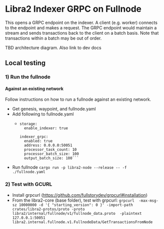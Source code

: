 # Libra2 Indexer GRPC on Fullnode

This opens a GRPC endpoint on the indexer. A client (e.g. worker) connects to the endpoint and makes a request. The GRPC endpoint would maintain a stream and sends transactions back to the client on a batch basis. Note that transactions within a batch may be out of order. 

TBD architecture diagram. Also link to dev docs

## Local testing
### 1) Run the fullnode

#### Against an existing network

Follow instructions on how to run a fullnode against an existing network.
* Get genesis, waypoint, and fullnode.yaml
* Add following to fullnode.yaml
  * ```
    storage:
      enable_indexer: true
    
    indexer_grpc:
      enabled: true
      address: 0.0.0.0:50051
      processor_task_count: 10
      processor_batch_size: 100
      output_batch_size: 100```
* Run fullnode `cargo run -p libra2-node --release -- -f ./fullnode.yaml`

### 2) Test with GCURL
* Install grpcurl (https://github.com/fullstorydev/grpcurl#installation)
* From the libra2-core (base folder), test with grpcurl: `grpcurl  -max-msg-sz 10000000 -d '{ "starting_version": 0 }' -import-path crates/libra2-protos/proto -proto libra2/internal/fullnode/v1/fullnode_data.proto  -plaintext 127.0.0.1:50051 libra2.internal.fullnode.v1.FullnodeData/GetTransactionsFromNode`
